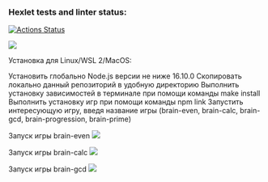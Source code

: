 ### Hexlet tests and linter status:
[![Actions Status](https://github.com/Vapiti/backend-project-44/workflows/hexlet-check/badge.svg)](https://github.com/Vapiti/backend-project-44/actions)

<a href="https://codeclimate.com/github/Vapiti/backend-project-44/maintainability"><img src="https://api.codeclimate.com/v1/badges/07937a058a3add0ccb6f/maintainability" /></a>

Установка для Linux/WSL 2/MacOS:

Установить глобально Node.js версии не ниже 16.10.0
Скопировать локально данный репозиторий в удобную директорию
Выполнить установку зависимостей в терминале при помощи команды make install
Выполнить установку игр при помощи команды npm link
Запустить интересующую игру, введя название игры (brain-even, brain-calc, brain-gcd, brain-progression, brain-prime)

Запуск игры brain-even
<a href="https://asciinema.org/a/555979" target="_blank"><img src="https://asciinema.org/a/555979.svg" /></a>

Запуск игры brain-calc
<a href="https://asciinema.org/a/KUqGZXa6kjWsyEdfdHm56DsSo" target="_blank"><img src="https://asciinema.org/a/KUqGZXa6kjWsyEdfdHm56DsSo.svg" /></a>

Запуск игры brain-gcd
<a href="https://asciinema.org/a/558001" target="_blank"><img src="https://asciinema.org/a/558001.svg" /></a>
